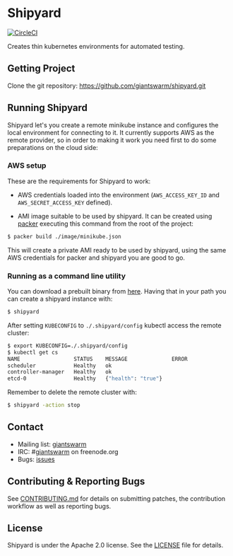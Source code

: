 # Shipyard

[![CircleCI](https://circleci.com/gh/giantswarm/shipyard.svg?style=shield)](https://circleci.com/gh/giantswarm/shipyard)

Creates thin kubernetes environments for automated testing.

## Getting Project

Clone the git repository: https://github.com/giantswarm/shipyard.git

## Running Shipyard

Shipyard let's you create a remote minikube instance and configures the local
environment for connecting to it. It currently supports AWS as the remote
provider, so in order to making it work you need first to do some preparations
on the cloud side:

### AWS setup

These are the requirements for Shipyard to work:

* AWS credentials loaded into the environment (`AWS_ACCESS_KEY_ID` and
`AWS_SECRET_ACCESS_KEY` defined).

* AMI image suitable to be used by shipyard. It can be created using [packer](https://www.packer.io/)
executing this command from the root of the project:

```bash
$ packer build ./image/minikube.json
```
This will create a private AMI ready to be used by shipyard, using the same AWS
credentials for packer and shipyard you are good to go.

### Running as a command line utility

You can download a prebuilt binary from [here](https://github.com/giantswarm/shipyard/releases/). Having that in your path you
can create a shipyard instance with:

```bash
$ shipyard
```
After setting `KUBECONFIG` to `./.shipyard/config`  kubectl access the remote cluster:

```bash
$ export KUBECONFIG=./.shipyard/config
$ kubectl get cs
NAME                 STATUS    MESSAGE              ERROR
scheduler            Healthy   ok
controller-manager   Healthy   ok
etcd-0               Healthy   {"health": "true"}
```

Remember to delete the remote cluster with:

```bash
$ shipyard -action stop
```

## Contact

- Mailing list: [giantswarm](https://groups.google.com/forum/!forum/giantswarm)
- IRC: #[giantswarm](irc://irc.freenode.org:6667/#giantswarm) on freenode.org
- Bugs: [issues](https://github.com/giantswarm/shipyard/issues)

## Contributing & Reporting Bugs

See [CONTRIBUTING.md](/giantswarm/shipyard/blob/master/CONTRIBUTING.md) for details on submitting patches, the contribution workflow as well as reporting bugs.

## License

Shipyard is under the Apache 2.0 license. See the [LICENSE](/giantswarm/shipyard/blob/master/LICENSE) file for details.
